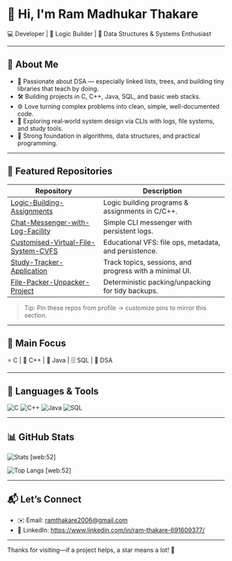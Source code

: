 <!-- Profile Header -->
# 👋 Hi, I'm Ram Madhukar Thakare

💻 Developer | 🧩 Logic Builder | 🔗 Data Structures & Systems Enthusiast

---

## 🚀 About Me

- 🎯 Passionate about DSA — especially linked lists, trees, and building tiny libraries that teach by doing.   
- 🛠️ Building projects in C, C++, Java, SQL, and basic web stacks.   
- ⚙️ Love turning complex problems into clean, simple, well-documented code.  
- 🌱 Exploring real‑world system design via CLIs with logs, file systems, and study tools.   
- 🧠 Strong foundation in algorithms, data structures, and practical programming. 

---

## 📌 Featured Repositories

| Repository | Description |
|---|---|
| [Logic-Building-Assignments](https://github.com/Ram-Thakare/Logic-Building-Assignments) | Logic building programs & assignments in C/C++. |
| [Chat-Messenger-with-Log-Facility](https://github.com/Ram-Thakare/Chat-Messenger-with-Log-Facility) | Simple CLI messenger with persistent logs. |
| [Customised-Virtual-File-System-CVFS](https://github.com/Ram-Thakare/Customised-Virtual-File-System-CVFS) | Educational VFS: file ops, metadata, and persistence. 
| [Study-Tracker-Application](https://github.com/Ram-Thakare/Study-Tracker-Application) | Track topics, sessions, and progress with a minimal UI. |
| [File-Packer-Unpacker-Project](https://github.com/Ram-Thakare/File-Packer-Unpacker-Project) | Deterministic packing/unpacking for tidy backups. |

> Tip: Pin these repos from profile → customize pins to mirror this section. 

---

## 🔎 Main Focus

⭐ C | 🔷 C++ | 🔶 Java | 🗄️ SQL | 🧪 DSA 

---

## 🧰 Languages & Tools

![C](https://img.shields.io/badge/C-00599C?logo=c&logoColor=white) 
![C++](https://img.shields.io/badge/C++-00599C?logo=c%2B%2B&logoColor=white)
![Java](https://img.shields.io/badge/Java-007396?logo=openjdk&logoColor=white)
![SQL](https://img.shields.io/badge/SQL-003B57?logo=mysql&logoColor=white)

---

## 📊 GitHub Stats

<!-- Replace <username> with your GitHub handle -->
![Stats](https://github-readme-stats.vercel.app/api?username=Ram-Thakare&show_icons=true&theme=tokyonight&hide_title=false) [web:52]

![Top Langs](https://github-readme-stats.vercel.app/api/top-langs/?username=Ram-Thakare&layout=compact&langs_count=10&theme=tokyonight) [web:52]

---

## 📬 Let’s Connect

- ✉️ Email: ramthakare2006@gmail.com  
- 🔗 LinkedIn: https://www.linkedin.com/in/ram-thakare-691609377/

---

Thanks for visiting—if a project helps, a star means a lot! 🚀 

<!-- Setup notes:
1) Create a public repo named exactly <username> and place this README.md to show it on the profile. [web:31]
2) Stats cards are from github-readme-stats; tweak theme/layout via URL params. [web:52]
-->
